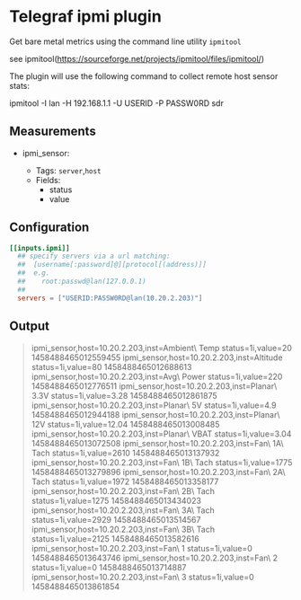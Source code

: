 # Telegraf ipmi plugin

Get bare metal metrics using the command line utility `ipmitool`

see ipmitool(https://sourceforge.net/projects/ipmitool/files/ipmitool/)

The plugin will use the following command to collect remote host sensor stats:

ipmitool -I lan -H 192.168.1.1 -U USERID -P PASSW0RD sdr

## Measurements

- ipmi_sensor:

    * Tags: `server`,`host`
    * Fields:
      - status
      - value
	
## Configuration

```toml
[[inputs.ipmi]]
  ## specify servers via a url matching:
  ##  [username[:password]@][protocol[(address)]]
  ##  e.g.
  ##    root:passwd@lan(127.0.0.1)
  ##
  servers = ["USERID:PASSW0RD@lan(10.20.2.203)"]
```

## Output

> ipmi_sensor,host=10.20.2.203,inst=Ambient\ Temp status=1i,value=20 1458488465012559455
> ipmi_sensor,host=10.20.2.203,inst=Altitude status=1i,value=80 1458488465012688613
> ipmi_sensor,host=10.20.2.203,inst=Avg\ Power status=1i,value=220 1458488465012776511
> ipmi_sensor,host=10.20.2.203,inst=Planar\ 3.3V status=1i,value=3.28 1458488465012861875
> ipmi_sensor,host=10.20.2.203,inst=Planar\ 5V status=1i,value=4.9 1458488465012944188
> ipmi_sensor,host=10.20.2.203,inst=Planar\ 12V status=1i,value=12.04 1458488465013008485
> ipmi_sensor,host=10.20.2.203,inst=Planar\ VBAT status=1i,value=3.04 1458488465013072508
> ipmi_sensor,host=10.20.2.203,inst=Fan\ 1A\ Tach status=1i,value=2610 1458488465013137932
> ipmi_sensor,host=10.20.2.203,inst=Fan\ 1B\ Tach status=1i,value=1775 1458488465013279896
> ipmi_sensor,host=10.20.2.203,inst=Fan\ 2A\ Tach status=1i,value=1972 1458488465013358177
> ipmi_sensor,host=10.20.2.203,inst=Fan\ 2B\ Tach status=1i,value=1275 1458488465013434023
> ipmi_sensor,host=10.20.2.203,inst=Fan\ 3A\ Tach status=1i,value=2929 1458488465013514567
> ipmi_sensor,host=10.20.2.203,inst=Fan\ 3B\ Tach status=1i,value=2125 1458488465013582616
> ipmi_sensor,host=10.20.2.203,inst=Fan\ 1 status=1i,value=0 1458488465013643746
> ipmi_sensor,host=10.20.2.203,inst=Fan\ 2 status=1i,value=0 1458488465013714887
> ipmi_sensor,host=10.20.2.203,inst=Fan\ 3 status=1i,value=0 1458488465013861854

